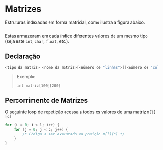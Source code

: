 # Matrizes

Estruturas indexadas em forma matricial, como ilustra a figura abaixo.

<img src="file:///home/user/Public/USP/Transferência%20Interna/01%20-%20Introdução%20a%20Ciência%20da%20Computação/Resumos/Imagens/2021-08-16-23-37-32-image.png" title="" alt="" data-align="center">

Estas armazenam em cada índice diferentes valores de um mesmo tipo (seja este `int`, `char`, `float`, etc.).

## Declaração

```c
<tipo da matriz> <nome da matriz>[<número de "linhas">][<número de "colunas">]
```

> Exemplo:
> 
> `int matriz[100][200]`

## Percorrimento de Matrizes

O seguinte loop de repetição acessa a todos os valores de uma matriz `m[l][c]`

```c
for (i = 0; i < l; i++) {
    for (j = 0; j < c; j++) {
        /* Código a ser executado na posição m[l][c] */    
    }
}
```